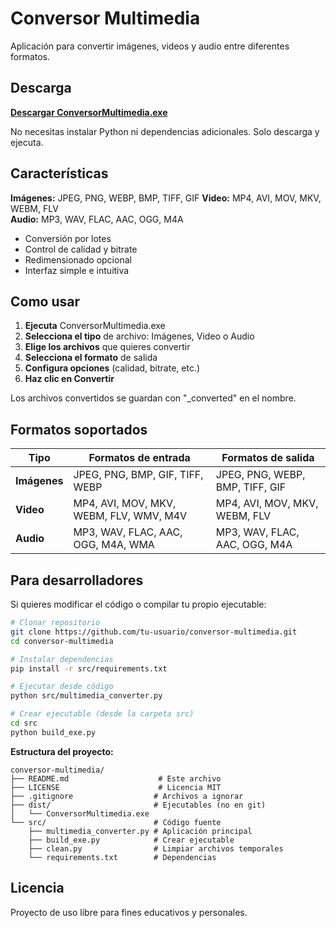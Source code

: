 # Conversor Multimedia

Aplicación para convertir imágenes, videos y audio entre diferentes formatos.

## Descarga

**[Descargar ConversorMultimedia.exe]([https://github.com/tu-usuario/conversor-multimedia/releases](https://github.com/MarcBasas/Multimedia_Conversor/releases/tag/v1.0.0))**

No necesitas instalar Python ni dependencias adicionales. Solo descarga y ejecuta.

## Características

**Imágenes:** JPEG, PNG, WEBP, BMP, TIFF, GIF
**Video:** MP4, AVI, MOV, MKV, WEBM, FLV  
**Audio:** MP3, WAV, FLAC, AAC, OGG, M4A

- Conversión por lotes
- Control de calidad y bitrate
- Redimensionado opcional
- Interfaz simple e intuitiva

## Como usar

1. **Ejecuta** ConversorMultimedia.exe
2. **Selecciona el tipo** de archivo: Imágenes, Video o Audio
3. **Elige los archivos** que quieres convertir
4. **Selecciona el formato** de salida
5. **Configura opciones** (calidad, bitrate, etc.)
6. **Haz clic en Convertir**

Los archivos convertidos se guardan con "_converted" en el nombre.

## Formatos soportados

| Tipo | Formatos de entrada | Formatos de salida |
|------|--------------------|--------------------|
| **Imágenes** | JPEG, PNG, BMP, GIF, TIFF, WEBP | JPEG, PNG, WEBP, BMP, TIFF, GIF |
| **Video** | MP4, AVI, MOV, MKV, WEBM, FLV, WMV, M4V | MP4, AVI, MOV, MKV, WEBM, FLV |
| **Audio** | MP3, WAV, FLAC, AAC, OGG, M4A, WMA | MP3, WAV, FLAC, AAC, OGG, M4A |

## Para desarrolladores

Si quieres modificar el código o compilar tu propio ejecutable:

```bash
# Clonar repositorio
git clone https://github.com/tu-usuario/conversor-multimedia.git
cd conversor-multimedia

# Instalar dependencias
pip install -r src/requirements.txt

# Ejecutar desde código
python src/multimedia_converter.py

# Crear ejecutable (desde la carpeta src)
cd src
python build_exe.py
```

**Estructura del proyecto:**
```
conversor-multimedia/
├── README.md                    # Este archivo
├── LICENSE                      # Licencia MIT
├── .gitignore                  # Archivos a ignorar
├── dist/                       # Ejecutables (no en git)
│   └── ConversorMultimedia.exe
└── src/                        # Código fuente
    ├── multimedia_converter.py # Aplicación principal
    ├── build_exe.py            # Crear ejecutable
    ├── clean.py                # Limpiar archivos temporales
    └── requirements.txt        # Dependencias
```

## Licencia

Proyecto de uso libre para fines educativos y personales.
